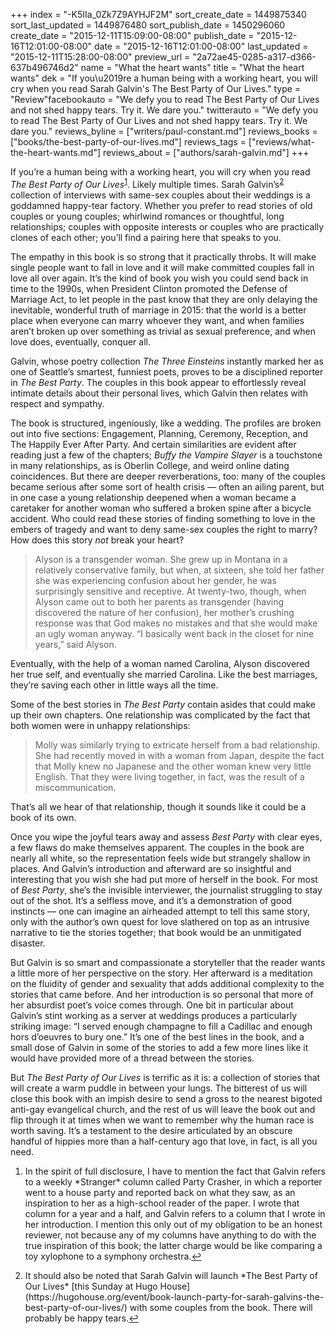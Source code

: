 +++
index = "-K5IIa_0Zk7Z9AYHJF2M"
sort_create_date = 1449875340
sort_last_updated = 1449876480
sort_publish_date = 1450296060
create_date = "2015-12-11T15:09:00-08:00"
publish_date = "2015-12-16T12:01:00-08:00"
date = "2015-12-16T12:01:00-08:00"
last_updated = "2015-12-11T15:28:00-08:00"
preview_url = "2a72ae45-0285-a317-d366-637b496746d2"
name = "What the heart wants"
title = "What the heart wants"
dek = "If you\u2019re a human being with a working heart, you will cry when you read Sarah Galvin's The Best Party of Our Lives."
type = "Review"facebookauto = "We defy you to read The Best Party of Our Lives and not shed happy tears. Try it. We dare you."
twitterauto = "We defy you to read The Best Party of Our Lives and not shed happy tears. Try it. We dare you."
reviews_byline = ["writers/paul-constant.md"]
reviews_books = ["books/the-best-party-of-our-lives.md"]
reviews_tags = ["reviews/what-the-heart-wants.md"]
reviews_about = ["authors/sarah-galvin.md"]
+++

If you’re a human being with a working heart, you will cry when you read *The Best Party of Our Lives*<sup><a href="#en-2015-12-16-01" id="enr-2015-12-16-01">1</a></sup>. Likely multiple times. Sarah Galvin’s<sup><a href="#en-2015-12-16-02" id="enr-2015-12-16-02">2</a></sup> collection of interviews with same-sex couples about their weddings is a goddamned happy-tear factory. Whether you prefer to read stories of old couples or young couples; whirlwind romances or thoughtful, long relationships; couples with opposite interests or couples who are practically clones of each other; you’ll find a pairing here that speaks to you. 

The empathy in this book is so strong that it practically throbs. It will make single people want to fall in love and it will make committed couples fall in love all over again. It’s the kind of book you wish you could send back in time to the 1990s, when President Clinton promoted the Defense of Marriage Act, to let people in the past know that they are only delaying the inevitable, wonderful truth of marriage in 2015: that the world is a better place when everyone can marry whoever they want, and when families aren’t broken up over something as trivial as sexual preference, and when love does, eventually, conquer all.

Galvin, whose poetry collection *The Three Einsteins* instantly marked her as one of Seattle’s smartest, funniest poets, proves to be a disciplined reporter in *The Best Party*. The couples in this book appear to effortlessly reveal intimate details about their personal lives, which Galvin then relates with respect and sympathy.

The book is structured, ingeniously, like a wedding. The profiles are broken out into five sections: Engagement, Planning, Ceremony, Reception, and The Happily Ever After Party. And certain similarities are evident after reading just a few of the chapters; *Buffy the Vampire Slayer* is a touchstone in many relationships, as is Oberlin College, and weird online dating coincidences. But there are deeper reverberations, too: many of the couples became serious after some sort of health crisis — often an ailing parent, but in one case a young relationship deepened when a woman became a caretaker for another woman who suffered a broken spine after a bicycle accident. Who could read these stories of finding something to love in the embers of tragedy and want to deny same-sex couples the right to marry? How does this story *not* break your heart?

<blockquote>Alyson is a transgender woman. She grew up in Montana in a relatively conservative family, but when, at sixteen, she told her father she was experiencing confusion about her gender, he was surprisingly sensitive and receptive. At twenty-two, though, when Alyson came out to both her parents as transgender (having discovered the nature of her confusion), her mother’s crushing response was that God makes no mistakes and that she would make an ugly woman anyway. “I basically went back in the closet for nine years,” said Alyson.</blockquote>

Eventually, with the help of a woman named Carolina, Alyson discovered her true self, and eventually she married Carolina. Like the best marriages, they’re saving each other in little ways all the time. 

<div class="break"></div>

Some of the best stories in *The Best Party* contain asides that could make up their own chapters. One relationship was complicated by the fact that both women were in unhappy relationships:

<blockquote>Molly was similarly trying to extricate herself from a bad relationship. She had recently moved in with a woman from Japan, despite the fact that Molly knew no Japanese and the other woman knew very little English. That they were living together, in fact, was the result of a miscommunication.</blockquote>

That’s all we hear of that relationship, though it sounds like it could be a book of its own. 

Once you wipe the joyful tears away and assess *Best Party* with clear eyes, a few flaws do make themselves apparent. The couples in the book are nearly all white, so the representation feels wide but strangely shallow in places. And Galvin’s introduction and afterward are so insightful and interesting that you wish she had put more of herself in the book. For most of *Best Party*, she’s the invisible interviewer, the journalist struggling to stay out of the shot. It’s a selfless move, and it’s a demonstration of good instincts — one can imagine an airheaded attempt to tell this same story, only with the author’s own quest for love slathered on top as an intrusive narrative to tie the stories together; that book would be an unmitigated disaster. 

But Galvin is so smart and compassionate a storyteller that the reader wants a little more of her perspective on the story. Her afterward is a meditation on the fluidity of gender and sexuality that adds additional complexity to the stories that came before. And her introduction is so personal that more of her absurdist poet’s voice comes through. One bit in particular about Galvin’s stint working as a server at weddings produces a particularly striking image: “I served enough champagne to fill a Cadillac and enough hors d’oeuvres to bury one.” It’s one of the best lines in the book, and a small dose of Galvin in some of the stories to add a few more lines like it would have provided more of a thread between the stories.

But *The Best Party of Our Lives* is terrific as it is: a collection of stories that will create a warm puddle in between your lungs. The bitterest of us will close this book with an impish desire to send a gross to the nearest bigoted anti-gay evangelical church, and the rest of us will leave the book out and flip through it at times when we want to remember why the human race is worth saving. It’s a testament to the desire articulated by an obscure handful of hippies more than a half-century ago that love, in fact, is all you need.

<ol class="endnotes">
    <li id="en-2015-12-16-01">
        <p>In the spirit of full disclosure, I have to mention the fact that Galvin refers to a weekly *Stranger* column called Party Crasher, in which a reporter went to a house party and reported back on what they saw, as an inspiration to her as a high-school reader of the paper. I wrote that column for a year and a half, and Galvin refers to a column that I wrote in her introduction. I mention this only out of my obligation to be an honest reviewer, not because any of my columns have anything to do with the true inspiration of this book; the latter charge would be like comparing a toy xylophone to a symphony orchestra.<a href="#enr-2015-12-16-01">&#8617;</a></p>
         <li id="en-2015-12-16-02">
         	<p>It should also be noted that Sarah Galvin will launch *The Best Party of Our Lives* [this Sunday at Hugo House](https://hugohouse.org/event/book-launch-party-for-sarah-galvins-the-best-party-of-our-lives/) with some couples from the book. There will probably be happy tears.<a href="#enr-2015-12-16-02">&#8617;</a></p></li></ol>